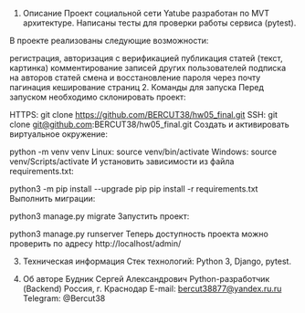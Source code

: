 1. Описание
Проект cоциальной сети Yatube разработан по MVT архитектуре.
Написаны тесты для проверки работы сервиса (pytest).

В проекте реализованы следующие возможности:

регистрация, авторизация с верификацией
публикация статей (текст, картинка)
комментирование записей других пользователей
подписка на авторов статей
смена и восстановление пароля через почту
пагинация
кеширование страниц
2. Команды для запуска
Перед запуском необходимо склонировать проект:

HTTPS: git clone https://github.com/BERCUT38/hw05_final.git
SSH: git clone git@github.com:BERCUT38/hw05_final.git
Cоздать и активировать виртуальное окружение:

python -m venv venv
Linux: source venv/bin/activate
Windows: source venv/Scripts/activate
И установить зависимости из файла requirements.txt:

python3 -m pip install --upgrade pip
pip install -r requirements.txt
Выполнить миграции:

python3 manage.py migrate
Запустить проект:

python3 manage.py runserver
Теперь доступность проекта можно проверить по адресу http://localhost/admin/

3. Техническая информация
Стек технологий: Python 3, Django, pytest.

4. Об авторе
Будник Сергей Александрович
Python-разработчик (Backend)
Россия, г. Краснодар
E-mail: bercut38877@yandex.ru.ru
Telegram: @Bercut38
